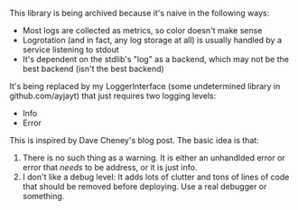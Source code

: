 This library is being archived because it's naive in the following ways:

* Most logs are collected as metrics, so color doesn't make sense
* Logrotation (and in fact, any log storage at all) is usually handled by a service listening to stdout
* It's dependent on the stdlib's "log" as a backend, which may not be the best backend (isn't the best backend)

It's being replaced by my LoggerInterface (some undetermined library in github.com/ayjayt) that just requires two logging levels:
* Info
* Error

This is inspired by Dave Cheney's blog post. The basic idea is that:
1) There is no such thing as a warning. It is either an unhandlded error or error that _needs_ to be address, or it is just info.
2) I don't like a debug level: It adds lots of clutter and tons of lines of code that should be removed before deploying. Use a real debugger or something.
